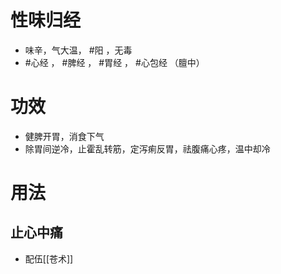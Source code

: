 # 性味归经
- 味辛，气大温， #阳 ，无毒
- #心经 ， #脾经 ， #胃经 ， #心包经 （膻中）
# 功效
- 健脾开胃，消食下气
- 除胃间逆冷，止霍乱转筋，定泻痢反胃，祛腹痛心疼，温中却冷
# 用法
## 止心中痛
- 配伍[[苍术]]